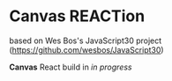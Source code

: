 # Canvas REACTion

based on Wes Bos's JavaScript30 project (https://github.com/wesbos/JavaScript30)

**Canvas**
React build in *in progress*